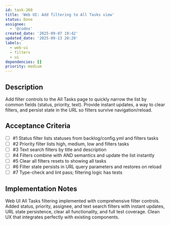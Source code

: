 ```yaml
---
id: task-260
title: 'Web UI: Add filtering to All Tasks view'
status: Done
assignee:
  - '@codex'
created_date: '2025-09-07 19:42'
updated_date: '2025-09-13 20:20'
labels:
  - web-ui
  - filters
  - ui
dependencies: []
priority: medium
---
```


## Description

Add filter controls to the All Tasks page to quickly narrow the list by common fields (status, priority, text). Provide instant updates, a way to clear filters, and persist state in the URL so filters survive navigation/reload.

## Acceptance Criteria
<!-- AC:BEGIN -->
- [ ] #1 Status filter lists statuses from backlog/config.yml and filters tasks
- [ ] #2 Priority filter lists high, medium, low and filters tasks
- [ ] #3 Text search filters by title and description
- [ ] #4 Filters combine with AND semantics and update the list instantly
- [ ] #5 Clear all filters resets to showing all tasks
- [ ] #6 Filter state persists in URL query parameters and restores on reload
- [ ] #7 Type-check and lint pass; filtering logic has tests
<!-- AC:END -->

## Implementation Notes

Web UI All Tasks filtering implemented with comprehensive filter controls. Added status, priority, assignee, and text search filters with instant updates, URL state persistence, clear all functionality, and full test coverage. Clean UX that integrates perfectly with existing components.
